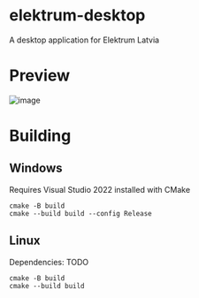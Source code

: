 # elektrum-desktop
A desktop application for Elektrum Latvia

# Preview
![image](https://github.com/user-attachments/assets/d0625ffc-9769-4530-9467-6e4665ffb8e7)


# Building

## Windows
Requires Visual Studio 2022 installed with CMake

```
cmake -B build
cmake --build build --config Release
```

## Linux
Dependencies: TODO

```
cmake -B build
cmake --build build
```
